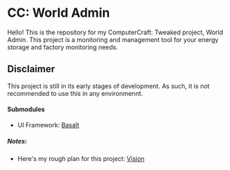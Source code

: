 # CC: World Admin

Hello! This is the repository for my ComputerCraft: Tweaked project, World Admin. This project is a monitoring and management tool for your energy storage and factory monitoring needs. 

## Disclaimer
This project is still in its early stages of development. As such, it is not recommended to use this in any environmennt. 

#### Submodules

- UI Framework: [Basalt](https://github.com/Pyroxenium/Basalt)


##### Notes:
- Here's my rough plan for this project: [Vision](VISION.md)
